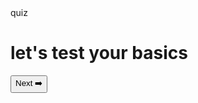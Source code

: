 <!DOCTYPEhtml> 
<head>
  <titel>quiz</titel>
</head>
<body>
  <h1>let's test your basics</h1>
<a href="file:///C:/Users/jaya%20singh/Pictures/%F0%9F%A7%8D%20You%20%E2%86%92%20upload%20the%20file%20to%20a%20hosting%20site%20(e.g.,%20GitHub%20Pages,%20Netlify).%20-%20Copy.html">
  <button>Next ➡️</button>
</a>
</body>
</html>
